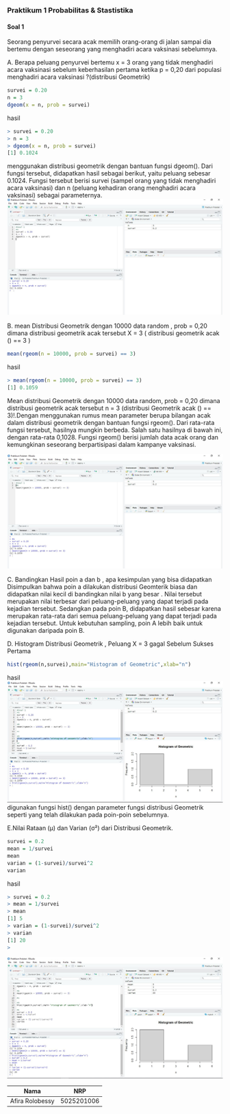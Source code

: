 ### Praktikum 1 Probabilitas & Stastistika

#### Soal 1
Seorang penyurvei secara acak memilih orang-orang di jalan sampai dia bertemu dengan
seseorang yang menghadiri acara vaksinasi sebelumnya.
 

A. Berapa peluang penyurvei bertemu x = 3 orang yang tidak menghadiri acara vaksinasi sebelum keberhasilan pertama ketika p = 0,20 dari populasi menghadiri acara vaksinasi ?(distribusi Geometrik)

```r 
survei = 0.20
n = 3
dgeom(x = n, prob = survei)
```
hasil 

```r
> survei = 0.20
> n = 3
> dgeom(x = n, prob = survei)
[1] 0.1024
```
menggunakan distribusi geometrik dengan bantuan fungsi dgeom(). Dari fungsi tersebut, didapatkan hasil sebagai berikut, yaitu peluang sebesar 0.1024. Fungsi tersebut berisi survei (sampel orang yang tidak menghadiri acara vaksinasi) dan n (peluang kehadiran orang menghadiri acara vaksinasi) sebagai parameternya.
![](https://github.com/AfiraRolobessy03/P1_Probstat_B_5025201006/blob/main/Capture.JPG)


B. mean Distribusi Geometrik dengan 10000 data random , prob = 0,20 dimana distribusi
geometrik acak tersebut X = 3 ( distribusi geometrik acak () == 3 )

```r 
mean(rgeom(n = 10000, prob = survei) == 3)
```
hasil 
```r 
> mean(rgeom(n = 10000, prob = survei) == 3)
[1] 0.1059
```
Mean distribusi Geometrik dengan 10000 data random, prob = 0,20 dimana distribusi geometrik acak tersebut n = 3 (distribusi Geometrik acak () == 3)!.Dengan menggunakan rumus mean parameter berupa bilangan acak dalam distribusi geometrik dengan bantuan fungsi rgeom(). Dari rata-rata fungsi tersebut, hasilnya mungkin berbeda. Salah satu hasilnya di bawah ini, dengan rata-rata 0,1028. Fungsi rgeom() berisi jumlah data acak orang dan kemungkinan seseorang berpartisipasi dalam kampanye vaksinasi.

![](https://github.com/AfiraRolobessy03/ss/blob/main/b.JPG)

C. Bandingkan Hasil poin a dan b , apa kesimpulan yang bisa didapatkan
Disimpulkan bahwa poin a dilakukan distribusi Geomterik biasa dan didapatkan nilai kecil di bandingkan nilai b yang besar . Nilai tersebut merupakan nilai terbesar dari peluang-peluang yang dapat terjadi pada kejadian tersebut. Sedangkan pada poin B, didapatkan hasil sebesar karena merupakan rata-rata dari semua peluang-peluang yang dapat terjadi pada kejadian tersebut. Untuk kebutuhan sampling, poin A lebih baik untuk digunakan daripada poin B.

D. Histogram Distribusi Geometrik , Peluang X = 3 gagal Sebelum Sukses Pertama
```r 
hist(rgeom(n,survei),main="Histogram of Geometric",xlab="n")
```
hasil 
![](https://github.com/AfiraRolobessy03/ss/blob/main/d.JPG)
digunakan fungsi hist() dengan parameter fungsi distribusi Geometrik seperti yang telah dilakukan pada poin-poin sebelumnya.
 
E.Nilai Rataan (μ) dan Varian (σ²) dari Distribusi Geometrik.
```r 
survei = 0.2
mean = 1/survei
mean
varian = (1-survei)/survei^2
varian
```
hasil
```r 
> survei = 0.2
> mean = 1/survei
> mean
[1] 5
> varian = (1-survei)/survei^2
> varian
[1] 20
>
```

![](https://github.com/AfiraRolobessy03/ss/blob/main/e.JPG)




|Nama                    | NRP             |
|------------------------|-----------------|
|Afira Rolobessy         |5025201006       |
